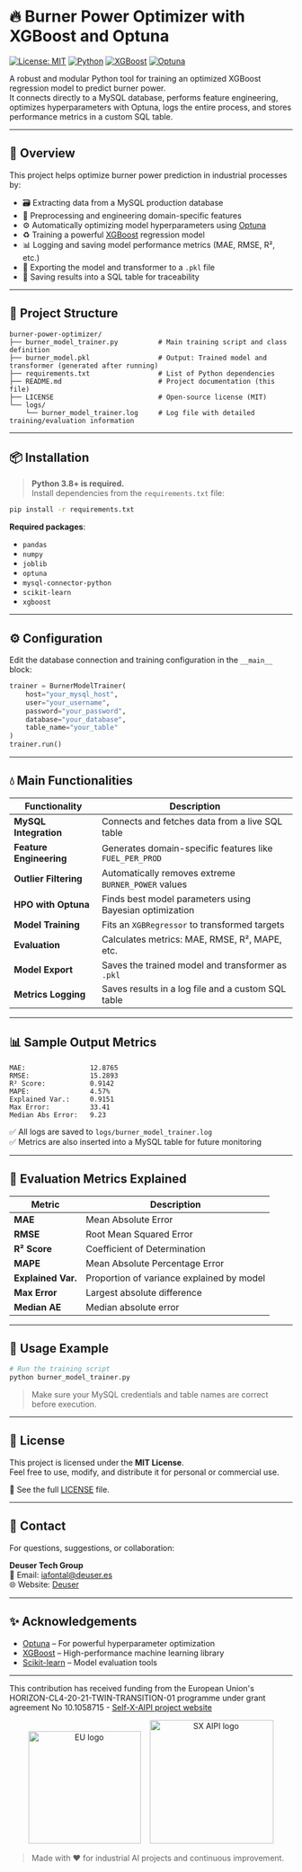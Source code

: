 # 🔥 Burner Power Optimizer with XGBoost and Optuna

[![License: MIT](https://img.shields.io/badge/License-MIT-blue.svg)](LICENSE)
[![Python](https://img.shields.io/badge/Python-3.12%2B-blue.svg)](https://www.python.org/)
[![XGBoost](https://img.shields.io/badge/XGBoost-Model-green)](https://xgboost.readthedocs.io/)
[![Optuna](https://img.shields.io/badge/Optuna-HPO-orange)](https://optuna.org/)

A robust and modular Python tool for training an optimized XGBoost regression model to predict burner power.  
It connects directly to a MySQL database, performs feature engineering, optimizes hyperparameters with Optuna, logs the entire process, and stores performance metrics in a custom SQL table.

---

## 🧠 Overview

This project helps optimize burner power prediction in industrial processes by:

- 🗃️ Extracting data from a MySQL production database  
- 🧹 Preprocessing and engineering domain-specific features  
- ⚙️ Automatically optimizing model hyperparameters using [Optuna](https://optuna.org)  
- ♻️ Training a powerful [XGBoost](https://xgboost.readthedocs.io/) regression model  
- 📊 Logging and saving model performance metrics (MAE, RMSE, R², etc.)  
- 📀 Exporting the model and transformer to a `.pkl` file  
- 🧱 Saving results into a SQL table for traceability  

---

## 📂 Project Structure

```
burner-power-optimizer/
├── burner_model_trainer.py          # Main training script and class definition
├── burner_model.pkl                 # Output: Trained model and transformer (generated after running)
├── requirements.txt                 # List of Python dependencies
├── README.md                        # Project documentation (this file)
├── LICENSE                          # Open-source license (MIT)
└── logs/
    └── burner_model_trainer.log     # Log file with detailed training/evaluation information
```

---

## 📦 Installation

> **Python 3.8+ is required.**  
Install dependencies from the `requirements.txt` file:

```bash
pip install -r requirements.txt
```

**Required packages**:

- `pandas`
- `numpy`
- `joblib`
- `optuna`
- `mysql-connector-python`
- `scikit-learn`
- `xgboost`

---

## ⚙️ Configuration

Edit the database connection and training configuration in the `__main__` block:

```python
trainer = BurnerModelTrainer(
    host="your_mysql_host",
    user="your_username",
    password="your_password",
    database="your_database",
    table_name="your_table"
)
trainer.run()
```

---

## 💧 Main Functionalities

| Functionality            | Description                                                        |
|-------------------------|--------------------------------------------------------------------|
| **MySQL Integration**   | Connects and fetches data from a live SQL table                    |
| **Feature Engineering** | Generates domain-specific features like `FUEL_PER_PROD`            |
| **Outlier Filtering**   | Automatically removes extreme `BURNER_POWER` values               |
| **HPO with Optuna**     | Finds best model parameters using Bayesian optimization           |
| **Model Training**      | Fits an `XGBRegressor` to transformed targets                      |
| **Evaluation**          | Calculates metrics: MAE, RMSE, R², MAPE, etc.                    |
| **Model Export**        | Saves the trained model and transformer as `.pkl`                 |
| **Metrics Logging**     | Saves results in a log file and a custom SQL table                |

---

## 📊 Sample Output Metrics

```
MAE:                12.8765
RMSE:               15.2893
R² Score:           0.9142
MAPE:               4.57%
Explained Var.:     0.9151
Max Error:          33.41
Median Abs Error:   9.23
```

✅ All logs are saved to `logs/burner_model_trainer.log`  
✅ Metrics are also inserted into a MySQL table for future monitoring

---

## 🧦 Evaluation Metrics Explained

| Metric                | Description                                  |
|----------------------|----------------------------------------------|
| **MAE**              | Mean Absolute Error                          |
| **RMSE**             | Root Mean Squared Error                      |
| **R² Score**         | Coefficient of Determination                 |
| **MAPE**             | Mean Absolute Percentage Error               |
| **Explained Var.**   | Proportion of variance explained by model   |
| **Max Error**        | Largest absolute difference                  |
| **Median AE**        | Median absolute error                        |

---

## 🤖 Usage Example

```bash
# Run the training script
python burner_model_trainer.py
```

> Make sure your MySQL credentials and table names are correct before execution.

---

## 📃 License

This project is licensed under the **MIT License**.  
Feel free to use, modify, and distribute it for personal or commercial use.

🔗 See the full [LICENSE](LICENSE) file.

---

## 🤝 Contact

For questions, suggestions, or collaboration:

**Deuser Tech Group**  
📧 Email: iafontal@deuser.es  
🌐 Website: [Deuser](https://deuser.es/)

---

## ✨ Acknowledgements

- [Optuna](https://optuna.org/) – For powerful hyperparameter optimization
- [XGBoost](https://xgboost.readthedocs.io/) – High-performance machine learning library
- [Scikit-learn](https://scikit-learn.org/) – Model evaluation tools

---

This contribution has received funding from the European Union's HORIZON-CL4-20-21-TWIN-TRANSITION-01 programme under grant agreement No 10.1058715 - [Self-X-AIPI project website](https://s-x-aipi-project.eu/)

<p align="center">
  <img src="https://github.com/user-attachments/assets/d7d86d47-edc0-468a-89da-84e13ad3ffea" width="200" alt="EU logo">
  &nbsp;&nbsp;
  <img src="https://github.com/user-attachments/assets/b8738b8e-c69f-43f7-a434-0a847ad429bc" width="220" alt="SX AIPI logo">
</p>

> Made with ❤️ for industrial AI projects and continuous improvement.
